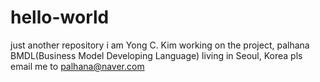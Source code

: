 # hello-world
just another repository
i am Yong C. Kim working on the project, palhana BMDL(Business Model Developing Language)
living in Seoul, Korea
pls email me to palhana@naver.com
